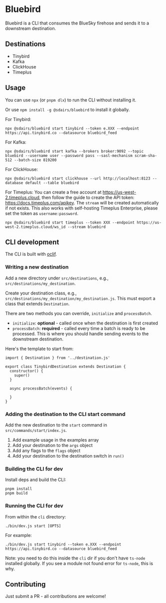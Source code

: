 # Bluebird

Bluebird is a CLI that consumes the BlueSky firehose and sends it to a downstream destination.

## Destinations

- Tinybird
- Kafka
- ClickHouse
- Timeplus

## Usage

You can use `npx` (or `pnpm dlx`) to run the CLI without installing it.

Or use `npm install -g @sdairs/bluebird` to install it globally.

For Tinybird:

```
npx @sdairs/bluebird start tinybird --token e.XXX --endpoint https://api.tinybird.co --datasource bluebird_feed
```

For Kafka:

```
npx @sdairs/bluebird start kafka --brokers broker:9092 --topic bluebird --username user --password pass --sasl-mechanism scram-sha-512 --batch-size 819200
```

For ClickHouse:

```
npx @sdairs/bluebird start clickhouse --url http://localhost:8123 --database default --table bluebird
```

For Timeplus:
You can create a free account at https://us-west-2.timeplus.cloud, then follow the guide to create the API token: https://docs.timeplus.com/apikey. The `stream` will be created automatically if not exists. This also works with self-hosting Timeplus Enterprise, please set the token as `username:password`.
```
npx @sdairs/bluebird start timeplus --token XXX --endpoint https://us-west-2.timeplus.cloud/ws_id --stream bluebird
```

## CLI development

The CLI is built with [oclif](https://oclif.io).

### Writing a new destination

Add a new directory under `src/destinations`, e.g., `src/destinations/my_destination`.

Create your destination class, e.g., `src/destinations/my_destination/my_destination.js`. This must export a class that extends `Destination`.

There are two methods you can override, `initialize` and `processBatch`.

- `initialize`: **optional** - called once when the destination is first created
- `processBatch`: **required** - called every time a batch is ready to be processed. This is where you should handle sending events to the downstream destination.


Here's the template to start from:

```
import { Destination } from '../destination.js'

export class TinybirdDestination extends Destination {
  constructor() {
    super()
  }

  async processBatch(events) {

  }
}
```

### Adding the destination to the CLI start command

Add the new destination to the `start` command in `src/commands/start/index.js`.

1. Add example usage in the examples array
2. Add your destination to the `args` object
3. Add any flags to the `flags` object
4. Add your destination to the destination switch in `run()`

### Building the CLI for dev

Install deps and build the CLI:

```
pnpm install
pnpm build
```

### Running the CLI for dev

From within the `cli` directory:

```
./bin/dev.js start [OPTS]
```

For example:

```
./bin/dev.js start tinybird --token e.XXX --endpoint https://api.tinybird.co --datasource bluebird_feed
```

Note: you need to do this inside the `cli` dir if you don't have `ts-node` installed globally. If you see a module not found error for `ts-node`, this is why.

## Contributing

Just submit a PR - all contributions are welcome!
